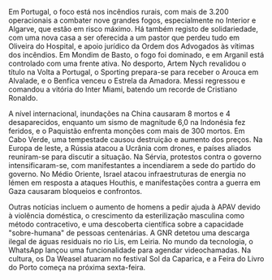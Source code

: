 Em Portugal, o foco está nos incêndios rurais, com mais de 3.200 operacionais a combater nove grandes fogos, especialmente no Interior e Algarve, que estão em risco máximo. Há também registo de solidariedade, com uma nova casa a ser oferecida a um pastor que perdeu tudo em Oliveira do Hospital, e apoio jurídico da Ordem dos Advogados às vítimas dos incêndios. Em Mondim de Basto, o fogo foi dominado, e em Arganil está controlado com uma frente ativa. No desporto, Artem Nych revalidou o título na Volta a Portugal, o Sporting prepara-se para receber o Arouca em Alvalade, e o Benfica venceu o Estrela da Amadora. Messi regressou e comandou a vitória do Inter Miami, batendo um recorde de Cristiano Ronaldo.

A nível internacional, inundações na China causaram 8 mortos e 4 desaparecidos, enquanto um sismo de magnitude 6,0 na Indonésia fez feridos, e o Paquistão enfrenta monções com mais de 300 mortos. Em Cabo Verde, uma tempestade causou destruição e aumento dos preços. Na Europa de leste, a Rússia atacou a Ucrânia com drones, e países aliados reuniram-se para discutir a situação. Na Sérvia, protestos contra o governo intensificaram-se, com manifestantes a incendiarem a sede do partido do governo. No Médio Oriente, Israel atacou infraestruturas de energia no Iémen em resposta a ataques Houthis, e manifestações contra a guerra em Gaza causaram bloqueios e confrontos.

Outras notícias incluem o aumento de homens a pedir ajuda à APAV devido à violência doméstica, o crescimento da esterilização masculina como método contracetivo, e uma descoberta científica sobre a capacidade "sobre-humana" de pessoas centenárias. A GNR detetou uma descarga ilegal de águas residuais no rio Lis, em Leiria. No mundo da tecnologia, o WhatsApp lançou uma funcionalidade para agendar videochamadas. Na cultura, os Da Weasel atuaram no festival Sol da Caparica, e a Feira do Livro do Porto começa na próxima sexta-feira.
